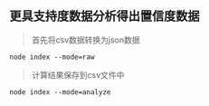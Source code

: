 ## 更具支持度数据分析得出置信度数据

> 首先将csv数据转换为json数据

```shell
node index --mode=raw
```

> 计算结果保存到csv文件中

```shell
node index --mode=analyze
```